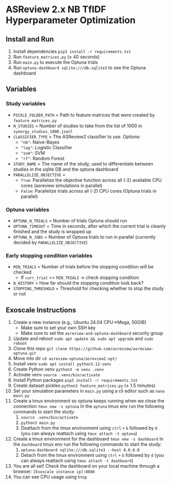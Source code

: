 # ASReview 2.x NB TfIDF Hyperparameter Optimization
## Install and Run
1. Install dependencies `pip3 install -r requirements.txt`
2. Run `feature_matrices.py` (± 40 seconds)
3. Run `main.py` to execute the Optuna trials
4. Run `optuna-dashboard sqlite:///db.sqlite3` to see the Optuna dashboard

## Variables
### Study variables
- `PICKLE_FOLDER_PATH` = Path to feature matrices that were created by `feature_matrices.py`
- `N_STUDIES` = Number of studies to take from the list of 1000 in `synergy_studies_1000.jsonl`
- `CLASSIFIER_TYPE` = The ASReview2 classifier to use. Options: 
    - `"nb"`: Naive-Bayes
    - `"log"`: Logistic Classifier
    - `"svm"`: SVM
    - `"rf"`: Random Forest
- `STUDY_NAME` = The name of the study, used to differentiate between studies in the sqlite DB and the optuna dashboard
- `PARALLELIZE_OBJECTIVE` = 
    - `True`: Parallelize the objective function across all (-2) available CPU cores (asreview simulations in parallel)
    - `False`: Parallelize trials across all (-2) CPU cores (Optuna trials in parallel)

### Optuna variables
- `OPTUNA_N_TRIALS` = Number of trials Optuna should run
- `OPTUNA_TIMEOUT` = Time in seconds, after which the current trial is cleanly finished and the study is wrapped up
- `OPTUNA_N_JOBS` = Number of Optuna trials to run in parallel (currently decided by `PARALLELIZE_OBJECTIVE`)

### Early stopping condition variables
- `MIN_TRIALS` = Number of trials before the stopping condition will be checked
    - If `curr_trial` >= `MIN_TRIALS` -> check stopping condition
- `N_HISTORY` = How far should the stopping condition look back?
- `STOPPING_THRESHOLD` = Threshold for checking whether to stop the study or not

## Exoscale Instructions
1. Create a new instance (e.g., Ubuntu 24.04 CPU->Mega, 50GIB)
    - Make sure to set your own SSH key
    - Make sure to set the `asreview-and-optuna-dashboard` security group
2. Update and reboot `sudo apt update && sudo apt upgrade` and `sudo reboot`
3. Clone this repo `git clone https://github.com/asreview/asreview-optuna.git`
4. Move into dir `cd asreview-optuna/asreview2-opt/`
5. Install venv `sudo apt install python3.12-venv`
6. Create Python venv `python3 -m venv .venv`
7. Activate venv `source .venv/bin/activate`
8. Install Python packages `pip3 install -r requirements.txt`
9. Create dataset pickles `python3 feature_matrices.py` (± 1.5 minutes)
10. Set your simulation parameters in `main.py` using a cli editor such as `nano main.py`
11. Create a tmux environment so optuna keeps running when we close the connection `tmux new -s optuna`
    In the `optuna` tmux env run the following commands to start the study:
    1. `source .venv/bin/activate`
    2. `python3 main.py`
    3. Deattach from the tmux environment using `ctrl` `+` `b` followed by `d` (you can always reattach using `tmux attach -t optuna`)
12. Create a tmux environment for the dashboard `tmux new -s dashboard`
    In the `dashboard` tmux env run the following commands to start the study:
    1. `optuna-dashboard sqlite:///db.sqlite3 --host 0.0.0.0`
    2. Detach from the tmux environment using `ctrl` `+` `b` followed by `d` (you can always reattach using `tmux attach -t dashboard`)
13. You are all set! Check the dashboard on your local machine through a browser: `[Exoscale instance ip]:8080`
14. You can see CPU usage using `htop`
